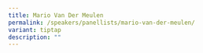 ```yaml
---
title: Mario Van Der Meulen
permalink: /speakers/panellists/mario-van-der-meulen/
variant: tiptap
description: ""
---
```

<p></p>